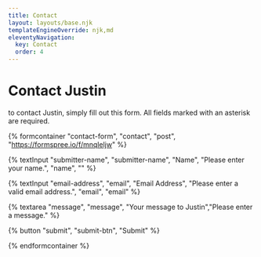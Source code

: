 ```yaml
---
title: Contact
layout: layouts/base.njk
templateEngineOverride: njk,md
eleventyNavigation:
  key: Contact
  order: 4
---
```

# Contact Justin

to contact Justin, simply fill out this form. All fields marked with an asterisk are required.

{% formcontainer "contact-form", "contact", "post", "https://formspree.io/f/mnqleljw" %}

{% textInput "submitter-name", "submitter-name", "Name", "Please enter your name.", "name", "" %}

{% textInput "email-address", "email", "Email Address", "Please enter a valid email address.", "email", "email" %}

{% textarea "message", "message", "Your message to Justin","Please enter a message." %}

{% button "submit", "submit-btn", "Submit" %}

{% endformcontainer %}